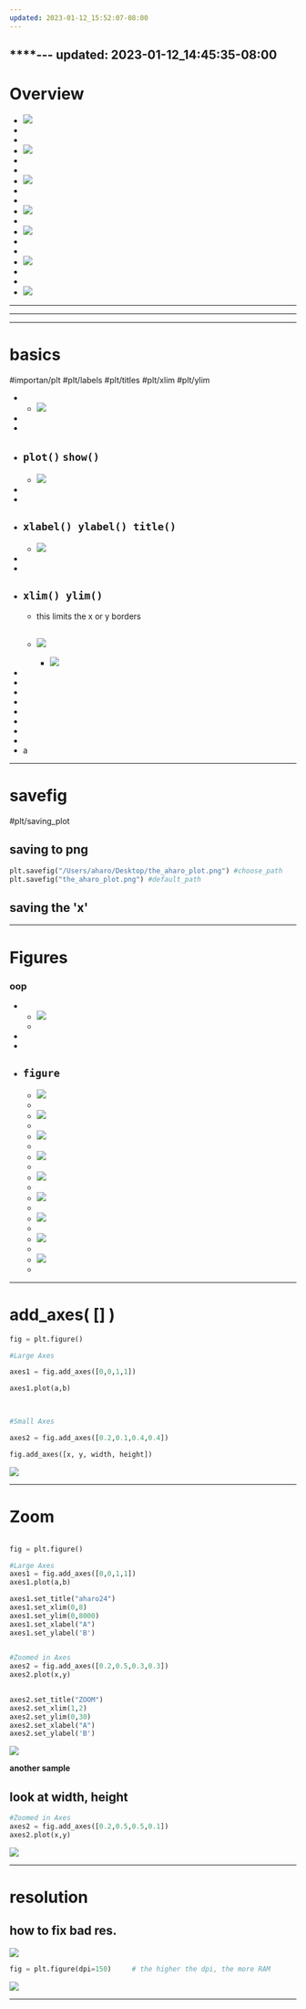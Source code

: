```yaml
---
updated: 2023-01-12_15:52:07-08:00
---
```

****---
updated: 2023-01-12_14:45:35-08:00
---

# Overview
- ![](aharo24%202023-01-12%20at%202.21.20%20PM.png)
- 
- 
- ![](aharo24%202023-01-12%20at%202.21.05%20PM.png)
- 
- 
- ![](aharo24%202023-01-12%20at%202.22.23%20PM.png)
- 
- 
- ![](aharo24%202023-01-12%20at%202.22.36%20PM.png)
- 
- ![](aharo24%202023-01-12%20at%202.23.05%20PM.png)
- 
- 
- ![](aharo24%202023-01-12%20at%202.23.43%20PM.png)
- 
- 
- ![](aharo24%202023-01-12%20at%202.24.33%20PM.png)

---
---
---

# basics
#importan/plt
#plt/labels
#plt/titles
#plt/xlim
#plt/ylim

- 
	- ![](aharo24%202023-01-12%20at%202.34.06%20PM.png)
- 
- 
- `plot()` `show()` 
	- 
	- ![](aharo24%202023-01-12%20at%202.46.07%20PM.png)
- 
- 
- `xlabel() ylabel() title()`
	- 
	- ![](aharo24%202023-01-12%20at%202.53.13%20PM.png)
- 
- 
- `xlim() ylim()`
	- 
	- this limits the x or y borders
	- ![](aharo24%202023-01-12%20at%202.57.22%20PM.png)
		- 
		- ![](aharo24%202023-01-12%20at%202.58.37%20PM.png)
- 
- 
- 
- 
- 
- 
- 
- 
- a
	


---

# savefig
#plt/saving_plot

## saving to png

``` python
plt.savefig("/Users/aharo/Desktop/the_aharo_plot.png") #choose_path
plt.savefig("the_aharo_plot.png") #default_path
```



## saving the 'x'






---




# Figures
### oop
- 
	- ![](aharo24%202023-01-12%20at%203.06.56%20PM.png)
	- 
- 
- 
- `figure`
	- 
	- ![](aharo24%202023-01-12%20at%203.12.19%20PM.png)
	- 
	- ![](aharo24%202023-01-12%20at%203.11.15%20PM.png)
	- 
	- ![](aharo24%202023-01-12%20at%203.12.39%20PM.png)
	- 
	- ![](aharo24%202023-01-12%20at%203.13.29%20PM.png)
	- 
	- ![](aharo24%202023-01-12%20at%203.14.10%20PM.png)
	- 
	- ![](aharo24%202023-01-12%20at%203.15.21%20PM.png)
	- 
	- ![](aharo24%202023-01-12%20at%203.16.01%20PM.png)
	- 
	- ![](aharo24%202023-01-12%20at%203.16.31%20PM.png)
	- 
	- ![](aharo24%202023-01-12%20at%203.18.08%20PM.png)
	- 

---

# add_axes( [] )

```python
fig = plt.figure()

#Large Axes

axes1 = fig.add_axes([0,0,1,1])

axes1.plot(a,b)

  

#Small Axes

axes2 = fig.add_axes([0.2,0.1,0.4,0.4])
```

```python
fig.add_axes([x, y, width, height])
```

![](aharo24%202023-01-12%20at%203.34.47%20PM.png)




---

# Zoom

```python

fig = plt.figure()

#Large Axes
axes1 = fig.add_axes([0,0,1,1])
axes1.plot(a,b)

axes1.set_title("aharo24")
axes1.set_xlim(0,8)
axes1.set_ylim(0,8000)
axes1.set_xlabel("A")
axes1.set_ylabel('B')  
  

#Zoomed in Axes
axes2 = fig.add_axes([0.2,0.5,0.3,0.3])
axes2.plot(x,y)  
  

axes2.set_title("ZOOM")
axes2.set_xlim(1,2)
axes2.set_ylim(0,30)
axes2.set_xlabel("A")
axes2.set_ylabel('B')
```


![](aharo24%202023-01-12%20at%203.42.13%20PM.png)


**another sample**
## look at width, height
```python
#Zoomed in Axes
axes2 = fig.add_axes([0.2,0.5,0.5,0.1])
axes2.plot(x,y)
```

![](aharo24%202023-01-12%20at%203.51.16%20PM.png)


---




# resolution
## how to fix bad res.
![](aharo24%202023-01-12%20at%203.55.14%20PM.png)


```python
fig = plt.figure(dpi=150)     # the higher the dpi, the more RAM
```

![](aharo24%202023-01-12%20at%203.56.28%20PM.png)


---













